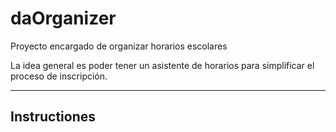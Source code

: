 daOrganizer
===========

Proyecto encargado de organizar horarios escolares

La idea general es poder tener un asistente de horarios para simplificar el proceso de inscripción.

* * * *

Instructiones
-------------
